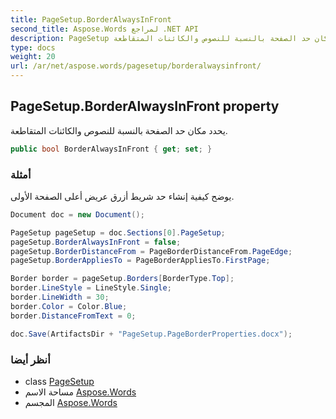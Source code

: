 ```yaml
---
title: PageSetup.BorderAlwaysInFront
second_title: Aspose.Words لمراجع .NET API
description: PageSetup ملكية. يحدد مكان حد الصفحة بالنسبة للنصوص والكائنات المتقاطعة.
type: docs
weight: 20
url: /ar/net/aspose.words/pagesetup/borderalwaysinfront/
---
```

## PageSetup.BorderAlwaysInFront property

يحدد مكان حد الصفحة بالنسبة للنصوص والكائنات المتقاطعة.

```csharp
public bool BorderAlwaysInFront { get; set; }
```

### أمثلة

يوضح كيفية إنشاء حد شريط أزرق عريض أعلى الصفحة الأولى.

```csharp
Document doc = new Document();

PageSetup pageSetup = doc.Sections[0].PageSetup;
pageSetup.BorderAlwaysInFront = false;
pageSetup.BorderDistanceFrom = PageBorderDistanceFrom.PageEdge;
pageSetup.BorderAppliesTo = PageBorderAppliesTo.FirstPage;

Border border = pageSetup.Borders[BorderType.Top];
border.LineStyle = LineStyle.Single;
border.LineWidth = 30;
border.Color = Color.Blue;
border.DistanceFromText = 0;

doc.Save(ArtifactsDir + "PageSetup.PageBorderProperties.docx");
```

### أنظر أيضا

* class [PageSetup](../)
* مساحة الاسم [Aspose.Words](../../pagesetup/)
* المجسم [Aspose.Words](../../../)


